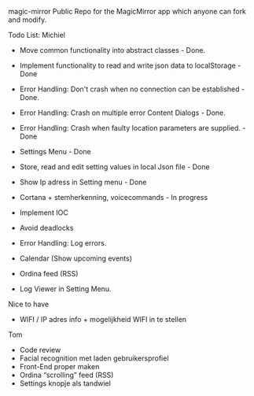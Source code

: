  magic-mirror
Public Repo for the MagicMirror app which anyone can fork and modify.

Todo List:
Michiel
* Move common functionality into abstract classes - Done.
* Implement functionality to read and write json data to localStorage - Done
* Error Handling: Don't crash when no connection can be established - Done.
* Error Handling: Crash on multiple error Content Dialogs - Done.
* Error Handling: Crash when faulty location parameters are supplied. - Done
* Settings Menu - Done
* Store, read and edit setting values in local Json file - Done
* Show Ip adress in Setting menu - Done

* Cortana + stemherkenning, voicecommands - In progress 
* Implement IOC
* Avoid deadlocks
* Error Handling: Log errors.
* Calendar (Show upcoming events)
* Ordina feed (RSS)
* Log Viewer in Setting Menu.

Nice to have
* WIFI / IP adres info + mogelijkheid WIFI in te stellen


Tom
* Code review
* Facial recognition met laden gebruikersprofiel
* Front-End proper maken
* Ordina “scrolling” feed (RSS)
* Settings knopje als tandwiel
